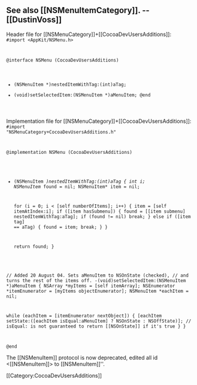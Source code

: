 

See also [[NSMenuItemCategory]]. -- [[DustinVoss]]
----
Header file for [[NSMenuCategory]]+[[CocoaDevUsersAdditions]]:
<code>
 #import <AppKit/NSMenu.h>
 
 @interface NSMenu (CocoaDevUsersAdditions)
 - (NSMenuItem *)nestedItemWithTag:(int)aTag;
 - (void)setSelectedItem:(NSMenuItem *)aMenuItem;
 @end
</code>

Implementation file for [[NSMenuCategory]]+[[CocoaDevUsersAdditions]]:
<code>
 #import "NSMenuCategory+CocoaDevUsersAdditions.h"
 
 @implementation NSMenu (CocoaDevUsersAdditions)
 
 - (NSMenuItem *)nestedItemWithTag:(int)aTag
 {
   int i;
   NSMenuItem* found = nil;
   NSMenuItem* item = nil;
   
   for (i = 0; i < [self numberOfItems]; i++)
   {
     item = [self itemAtIndex:i];
     if ([item hasSubmenu])
     {
       found = [[item submenu] nestedItemWithTag:aTag];
       if (found != nil)	break;
     }
     else if ([item tag] == aTag)
     {
       found = item;
       break;
     }
   }
   
   return found;
 }
 
 // Added 20 August 04. Sets aMenuItem to NSOnState (checked),
 // and turns the rest of the items off.
 -(void)setSelectedItem:(NSMenuItem *)aMenuItem
 {
   NSArray *myItems = [self itemArray];
   NSEnumerator *itemEnumerator = [myItems objectEnumerator];
   NSMenuItem *eachItem = nil;
   
   while (eachItem = [itemEnumerator nextObject])
   {
     [eachItem setState:([eachItem isEqual:aMenuItem] ? NSOnState : NSOffState)];
     // isEqual: is not guaranteed to return [[NSOnState]] if it's true
   }
 }
 
 @end
</code>

The [[NSMenuItem]] protocol is now deprecated, edited all id <[[NSMenuItem]]> to [[NSMenuItem]]''.


[[Category:CocoaDevUsersAdditions]]